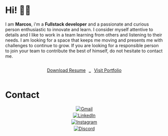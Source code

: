 # Hi! 👋🏻

I am <b>Marcos</b>, i'm a <b>Fullstack developer</b> and a passionate and curious person enthusiastic to innovate and learn. I consider myself attentive to details and I like to work in a team learning from others and listening to their needs. I am looking for a space that keeps me moving and presents me with challenges to continue to grow. If you are looking for a responsible person to join your team to contribute the best of himself, do not hesitate to contact me.

<div style="display:flex; flex-direction: row; width: 100%; align-items: center;  justify-content: center; gap: 10px;">
  <a href="https://drive.google.com/drive/folders/1iiyOu9-aqWo85JR8LJTHaQ_8D1HLfO9h" >
  Download Resume
  </a>
  <p><b>_</b></p>
  <a href="https://portfolio-marcosreuquen.vercel.app" >
  Visit Portfolio
  </a>
</div>

# Contact

<div style="display:flex; flex-direction: column; align-items: center; list-style:none !important; gap: 4px; ">

  <a href="mailto:marcosreuquendiaz@gmail.com" target="_blank">
    <img alt="Gmail" src="https://img.shields.io/badge/Gmail-D14836?style=for-the-badge&logo=gmail&logoColor=white" />
  </a>

  <a href="https://www.linkedin.com/in/marcos-reuquen-diaz" target="_blank">
    <img alt="LinkedIn" src="https://img.shields.io/badge/linkedin-%230077B5.svg?&style=for-the-badge&logo=linkedin&logoColor=white" />
  </a>
  
  <a href="https://www.linkedin.com/in/marcos-reuquen-diaz" target="_blank">
    <img alt="Instagram" src="https://img.shields.io/badge/instagram-D14836.svg?&style=for-the-badge&logo=instagram&logoColor=white" />
  </a>
  
  <a href="https://discord.com/invite/marcosreuquen#6569" target="_blank">
    <img alt="Discord" src="https://img.shields.io/badge/discord-7389D8.svg?&style=for-the-badge&logo=discord&logoColor=white" />
  </a>

</div>
